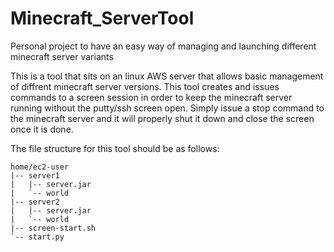 # Minecraft_ServerTool
Personal project to have an easy way of managing and launching different minecraft server variants

This is a tool that sits on an linux AWS server that allows basic management of diffrent minecraft server versions. 
This tool creates and issues commands to a screen session in order to keep the minecraft server running without the putty/ssh screen open.
Simply issue a stop command to the minecraft server and it will properly shut it down and close the screen once it is done.

The file structure for this tool should be as follows:
```
home/ec2-user
|-- server1
|   |-- server.jar
|   `-- world
|-- server2
|   |-- server.jar
|   `-- world
|-- screen-start.sh
`-- start.py
```
